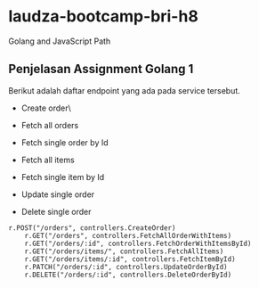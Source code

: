 # laudza-bootcamp-bri-h8
 Golang and JavaScript Path

## Penjelasan Assignment Golang 1
Berikut adalah daftar endpoint yang ada pada service tersebut.
- Create order\
  
- Fetch all orders
- Fetch single order by Id
- Fetch all items
- Fetch single item by Id
- Update single order
- Delete single order

```
r.POST("/orders", controllers.CreateOrder)
	r.GET("/orders", controllers.FetchAllOrderWithItems)
	r.GET("/orders/:id", controllers.FetchOrderWithItemsById)
	r.GET("/orders/items/", controllers.FetchAllItems)
	r.GET("/orders/items/:id", controllers.FetchItemById)
	r.PATCH("/orders/:id", controllers.UpdateOrderById)
	r.DELETE("/orders/:id", controllers.DeleteOrderById)
```
